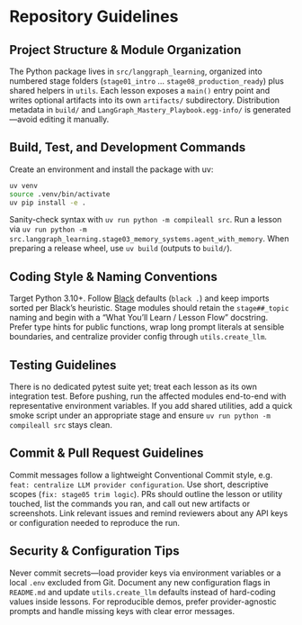 # Repository Guidelines

## Project Structure & Module Organization
The Python package lives in `src/langgraph_learning`, organized into numbered stage folders (`stage01_intro` … `stage08_production_ready`) plus shared helpers in `utils`. Each lesson exposes a `main()` entry point and writes optional artifacts into its own `artifacts/` subdirectory. Distribution metadata in `build/` and `LangGraph_Mastery_Playbook.egg-info/` is generated—avoid editing it manually.

## Build, Test, and Development Commands
Create an environment and install the package with uv:
```bash
uv venv
source .venv/bin/activate
uv pip install -e .
```
Sanity-check syntax with `uv run python -m compileall src`. Run a lesson via `uv run python -m src.langgraph_learning.stage03_memory_systems.agent_with_memory`. When preparing a release wheel, use `uv build` (outputs to `build/`).

## Coding Style & Naming Conventions
Target Python 3.10+. Follow [Black](https://black.readthedocs.io/) defaults (`black .`) and keep imports sorted per Black’s heuristic. Stage modules should retain the `stage##_topic` naming and begin with a “What You’ll Learn / Lesson Flow” docstring. Prefer type hints for public functions, wrap long prompt literals at sensible boundaries, and centralize provider config through `utils.create_llm`.

## Testing Guidelines
There is no dedicated pytest suite yet; treat each lesson as its own integration test. Before pushing, run the affected modules end-to-end with representative environment variables. If you add shared utilities, add a quick smoke script under an appropriate stage and ensure `uv run python -m compileall src` stays clean.

## Commit & Pull Request Guidelines
Commit messages follow a lightweight Conventional Commit style, e.g. `feat: centralize LLM provider configuration`. Use short, descriptive scopes (`fix: stage05 trim logic`). PRs should outline the lesson or utility touched, list the commands you ran, and call out new artifacts or screenshots. Link relevant issues and remind reviewers about any API keys or configuration needed to reproduce the run.

## Security & Configuration Tips
Never commit secrets—load provider keys via environment variables or a local `.env` excluded from Git. Document any new configuration flags in `README.md` and update `utils.create_llm` defaults instead of hard-coding values inside lessons. For reproducible demos, prefer provider-agnostic prompts and handle missing keys with clear error messages.
